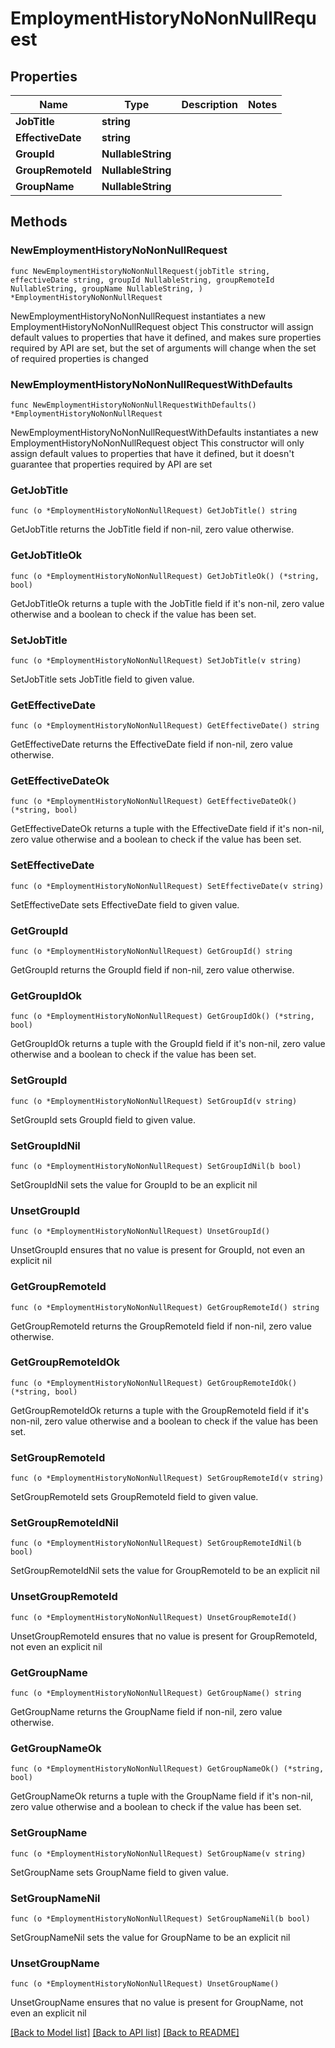 # EmploymentHistoryNoNonNullRequest

## Properties

Name | Type | Description | Notes
------------ | ------------- | ------------- | -------------
**JobTitle** | **string** |  | 
**EffectiveDate** | **string** |  | 
**GroupId** | **NullableString** |  | 
**GroupRemoteId** | **NullableString** |  | 
**GroupName** | **NullableString** |  | 

## Methods

### NewEmploymentHistoryNoNonNullRequest

`func NewEmploymentHistoryNoNonNullRequest(jobTitle string, effectiveDate string, groupId NullableString, groupRemoteId NullableString, groupName NullableString, ) *EmploymentHistoryNoNonNullRequest`

NewEmploymentHistoryNoNonNullRequest instantiates a new EmploymentHistoryNoNonNullRequest object
This constructor will assign default values to properties that have it defined,
and makes sure properties required by API are set, but the set of arguments
will change when the set of required properties is changed

### NewEmploymentHistoryNoNonNullRequestWithDefaults

`func NewEmploymentHistoryNoNonNullRequestWithDefaults() *EmploymentHistoryNoNonNullRequest`

NewEmploymentHistoryNoNonNullRequestWithDefaults instantiates a new EmploymentHistoryNoNonNullRequest object
This constructor will only assign default values to properties that have it defined,
but it doesn't guarantee that properties required by API are set

### GetJobTitle

`func (o *EmploymentHistoryNoNonNullRequest) GetJobTitle() string`

GetJobTitle returns the JobTitle field if non-nil, zero value otherwise.

### GetJobTitleOk

`func (o *EmploymentHistoryNoNonNullRequest) GetJobTitleOk() (*string, bool)`

GetJobTitleOk returns a tuple with the JobTitle field if it's non-nil, zero value otherwise
and a boolean to check if the value has been set.

### SetJobTitle

`func (o *EmploymentHistoryNoNonNullRequest) SetJobTitle(v string)`

SetJobTitle sets JobTitle field to given value.


### GetEffectiveDate

`func (o *EmploymentHistoryNoNonNullRequest) GetEffectiveDate() string`

GetEffectiveDate returns the EffectiveDate field if non-nil, zero value otherwise.

### GetEffectiveDateOk

`func (o *EmploymentHistoryNoNonNullRequest) GetEffectiveDateOk() (*string, bool)`

GetEffectiveDateOk returns a tuple with the EffectiveDate field if it's non-nil, zero value otherwise
and a boolean to check if the value has been set.

### SetEffectiveDate

`func (o *EmploymentHistoryNoNonNullRequest) SetEffectiveDate(v string)`

SetEffectiveDate sets EffectiveDate field to given value.


### GetGroupId

`func (o *EmploymentHistoryNoNonNullRequest) GetGroupId() string`

GetGroupId returns the GroupId field if non-nil, zero value otherwise.

### GetGroupIdOk

`func (o *EmploymentHistoryNoNonNullRequest) GetGroupIdOk() (*string, bool)`

GetGroupIdOk returns a tuple with the GroupId field if it's non-nil, zero value otherwise
and a boolean to check if the value has been set.

### SetGroupId

`func (o *EmploymentHistoryNoNonNullRequest) SetGroupId(v string)`

SetGroupId sets GroupId field to given value.


### SetGroupIdNil

`func (o *EmploymentHistoryNoNonNullRequest) SetGroupIdNil(b bool)`

 SetGroupIdNil sets the value for GroupId to be an explicit nil

### UnsetGroupId
`func (o *EmploymentHistoryNoNonNullRequest) UnsetGroupId()`

UnsetGroupId ensures that no value is present for GroupId, not even an explicit nil
### GetGroupRemoteId

`func (o *EmploymentHistoryNoNonNullRequest) GetGroupRemoteId() string`

GetGroupRemoteId returns the GroupRemoteId field if non-nil, zero value otherwise.

### GetGroupRemoteIdOk

`func (o *EmploymentHistoryNoNonNullRequest) GetGroupRemoteIdOk() (*string, bool)`

GetGroupRemoteIdOk returns a tuple with the GroupRemoteId field if it's non-nil, zero value otherwise
and a boolean to check if the value has been set.

### SetGroupRemoteId

`func (o *EmploymentHistoryNoNonNullRequest) SetGroupRemoteId(v string)`

SetGroupRemoteId sets GroupRemoteId field to given value.


### SetGroupRemoteIdNil

`func (o *EmploymentHistoryNoNonNullRequest) SetGroupRemoteIdNil(b bool)`

 SetGroupRemoteIdNil sets the value for GroupRemoteId to be an explicit nil

### UnsetGroupRemoteId
`func (o *EmploymentHistoryNoNonNullRequest) UnsetGroupRemoteId()`

UnsetGroupRemoteId ensures that no value is present for GroupRemoteId, not even an explicit nil
### GetGroupName

`func (o *EmploymentHistoryNoNonNullRequest) GetGroupName() string`

GetGroupName returns the GroupName field if non-nil, zero value otherwise.

### GetGroupNameOk

`func (o *EmploymentHistoryNoNonNullRequest) GetGroupNameOk() (*string, bool)`

GetGroupNameOk returns a tuple with the GroupName field if it's non-nil, zero value otherwise
and a boolean to check if the value has been set.

### SetGroupName

`func (o *EmploymentHistoryNoNonNullRequest) SetGroupName(v string)`

SetGroupName sets GroupName field to given value.


### SetGroupNameNil

`func (o *EmploymentHistoryNoNonNullRequest) SetGroupNameNil(b bool)`

 SetGroupNameNil sets the value for GroupName to be an explicit nil

### UnsetGroupName
`func (o *EmploymentHistoryNoNonNullRequest) UnsetGroupName()`

UnsetGroupName ensures that no value is present for GroupName, not even an explicit nil

[[Back to Model list]](../README.md#documentation-for-models) [[Back to API list]](../README.md#documentation-for-api-endpoints) [[Back to README]](../README.md)


